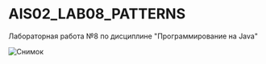 # AIS02_LAB08_PATTERNS
Лабораторная работа №8 по дисциплине "Программирование на Java" 

![Снимок](https://user-images.githubusercontent.com/71010650/205211121-e4f371c1-8441-4b4c-8702-e0bb3e54a4b1.PNG)
